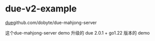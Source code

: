 # due-v2-example


[due](https://github.com/dobyte/due-mahjong-server)github.com/dobyte/due-mahjong-server

这个due-mahjong-server demo 升级的 due 2.0.1 + go1.22 版本的 demo  
